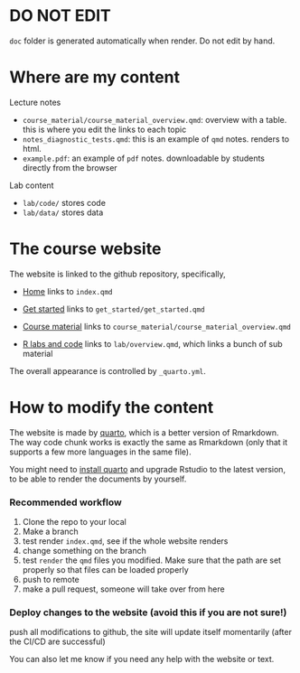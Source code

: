 # DO NOT EDIT

`doc` folder is generated automatically when render. Do not edit by hand.



# Where are my content

Lecture notes

-   `course_material/course_material_overview.qmd`: overview with a table. this is where you edit the links to each topic 
-   `notes_diagnostic_tests.qmd`: this is an example of `qmd` notes. renders to html.
-   `example.pdf`: an example of `pdf` notes. downloadable by students directly from the browser

Lab content

-   `lab/code/` stores code
-   `lab/data/` stores data



# The course website

The website is linked to the github repository, specifically,

-   [Home](https://ocbe-uio.github.io/teaching_mf9130e/) links to `index.qmd`

- [Get started](https://ocbe-uio.github.io/teaching_mf9130e/get_started/get_started.html) links to `get_started/get_started.qmd`

- [Course material](https://ocbe-uio.github.io/teaching_mf9130e/course_material/course_material_overview.html) links to `course_material/course_material_overview.qmd`

- [R labs and code](https://ocbe-uio.github.io/teaching_mf9130e/lab/overview.html) links to `lab/overview.qmd`, which links a bunch of sub material

  

The overall appearance is controlled by `_quarto.yml`.

# How to modify the content

The website is made by [quarto](https://quarto.org), which is a better version of Rmarkdown. The way code chunk works is exactly the same as Rmarkdown (only that it supports a few more languages in the same file).

You might need to [install quarto](https://quarto.org/docs/get-started/) and upgrade Rstudio to the latest version, to be able to render the documents by yourself.

### Recommended workflow

1. Clone the repo to your local 
2. Make a branch
3. test render `index.qmd`, see if the whole website renders
4. change something on the branch
5. test `render` the `qmd` files you modified. Make sure that the path are set properly so that files can be loaded properly
6. push to remote
7. make a pull request, someone will take over from here



### Deploy changes to the website (avoid this if you are not sure!)

push all modifications to github, the site will update itself momentarily (after the CI/CD are successful)

You can also let me know if you need any help with the website or text.
